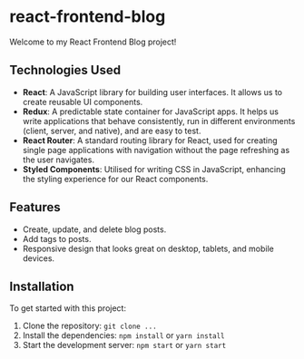 # react-frontend-blog

Welcome to my React Frontend Blog project!

## Technologies Used

- **React**: A JavaScript library for building user interfaces. It allows us to create reusable UI components.
- **Redux**: A predictable state container for JavaScript apps. It helps us write applications that behave consistently, run in different environments (client, server, and native), and are easy to test.
- **React Router**: A standard routing library for React, used for creating single page applications with navigation without the page refreshing as the user navigates.
- **Styled Components**: Utilised for writing CSS in JavaScript, enhancing the styling experience for our React components.

## Features

- Create, update, and delete blog posts.
- Add tags to posts.
- Responsive design that looks great on desktop, tablets, and mobile devices.

## Installation

To get started with this project:

1. Clone the repository: `git clone ...`
2. Install the dependencies: `npm install` or `yarn install`
3. Start the development server: `npm start` or `yarn start`
